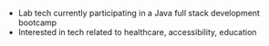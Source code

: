 - Lab tech currently participating in a Java full stack development bootcamp
- Interested in tech related to healthcare, accessibility, education
<!---
StringRays/StringRays is a ✨ special ✨ repository because its `README.md` (this file) appears on your GitHub profile.
You can click the Preview link to take a look at your changes.
--->
